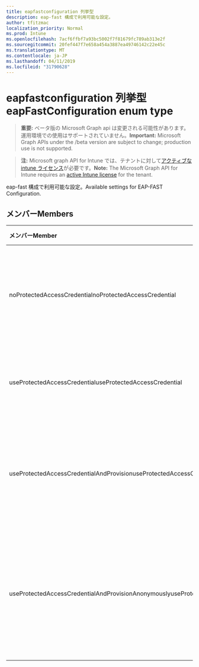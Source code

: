 ```yaml
---
title: eapfastconfiguration 列挙型
description: eap-fast 構成で利用可能な設定。
author: tfitzmac
localization_priority: Normal
ms.prod: Intune
ms.openlocfilehash: 7acf6ffbf7a93bc5002f7f81679fc789ab313e2f
ms.sourcegitcommit: 20fef447f7e658a454a3887ea49746142c22e45c
ms.translationtype: MT
ms.contentlocale: ja-JP
ms.lasthandoff: 04/11/2019
ms.locfileid: "31790628"
---
```

# <a name="eapfastconfiguration-enum-type"></a><span data-ttu-id="db7ff-103">eapfastconfiguration 列挙型</span><span class="sxs-lookup"><span data-stu-id="db7ff-103">eapFastConfiguration enum type</span></span>

> <span data-ttu-id="db7ff-104">**重要:** ベータ版の Microsoft Graph api は変更される可能性があります。運用環境での使用はサポートされていません。</span><span class="sxs-lookup"><span data-stu-id="db7ff-104">**Important:** Microsoft Graph APIs under the /beta version are subject to change; production use is not supported.</span></span>

> <span data-ttu-id="db7ff-105">**注:** Microsoft graph API for Intune では、テナントに対して[アクティブな intune ライセンス](https://go.microsoft.com/fwlink/?linkid=839381)が必要です。</span><span class="sxs-lookup"><span data-stu-id="db7ff-105">**Note:** The Microsoft Graph API for Intune requires an [active Intune license](https://go.microsoft.com/fwlink/?linkid=839381) for the tenant.</span></span>

<span data-ttu-id="db7ff-106">eap-fast 構成で利用可能な設定。</span><span class="sxs-lookup"><span data-stu-id="db7ff-106">Available settings for EAP-FAST Configuration.</span></span>

## <a name="members"></a><span data-ttu-id="db7ff-107">メンバー</span><span class="sxs-lookup"><span data-stu-id="db7ff-107">Members</span></span>
|<span data-ttu-id="db7ff-108">メンバー</span><span class="sxs-lookup"><span data-stu-id="db7ff-108">Member</span></span>|<span data-ttu-id="db7ff-109">値</span><span class="sxs-lookup"><span data-stu-id="db7ff-109">Value</span></span>|<span data-ttu-id="db7ff-110">説明</span><span class="sxs-lookup"><span data-stu-id="db7ff-110">Description</span></span>|
|:---|:---|:---|
|<span data-ttu-id="db7ff-111">noProtectedAccessCredential</span><span class="sxs-lookup"><span data-stu-id="db7ff-111">noProtectedAccessCredential</span></span>|<span data-ttu-id="db7ff-112">.0</span><span class="sxs-lookup"><span data-stu-id="db7ff-112">0</span></span>|<span data-ttu-id="db7ff-113">保護されたアクセス資格情報 (PAC) を使用せずに、eap-fast を使用します。</span><span class="sxs-lookup"><span data-stu-id="db7ff-113">Use EAP-FAST without Protected Access Credential (PAC).</span></span>|
|<span data-ttu-id="db7ff-114">useProtectedAccessCredential</span><span class="sxs-lookup"><span data-stu-id="db7ff-114">useProtectedAccessCredential</span></span>|<span data-ttu-id="db7ff-115">1-d</span><span class="sxs-lookup"><span data-stu-id="db7ff-115">1</span></span>|<span data-ttu-id="db7ff-116">保護されたアクセス資格情報 (PAC) を使用します。</span><span class="sxs-lookup"><span data-stu-id="db7ff-116">Use Protected Access Credential (PAC).</span></span>|
|<span data-ttu-id="db7ff-117">useProtectedAccessCredentialAndProvision</span><span class="sxs-lookup"><span data-stu-id="db7ff-117">useProtectedAccessCredentialAndProvision</span></span>|<span data-ttu-id="db7ff-118">pbm-2</span><span class="sxs-lookup"><span data-stu-id="db7ff-118">2</span></span>|<span data-ttu-id="db7ff-119">保護されたアクセス資格情報 (pac) を使用し、pac をプロビジョニングします。</span><span class="sxs-lookup"><span data-stu-id="db7ff-119">Use Protected Access Credential (PAC) and Provision PAC.</span></span>|
|<span data-ttu-id="db7ff-120">useProtectedAccessCredentialAndProvisionAnonymously</span><span class="sxs-lookup"><span data-stu-id="db7ff-120">useProtectedAccessCredentialAndProvisionAnonymously</span></span>|<span data-ttu-id="db7ff-121">1/3</span><span class="sxs-lookup"><span data-stu-id="db7ff-121">3</span></span>|<span data-ttu-id="db7ff-122">保護されたアクセス資格情報 (pac) を使用し、pac をプロビジョニングして、匿名で行います。</span><span class="sxs-lookup"><span data-stu-id="db7ff-122">Use Protected Access Credential (PAC), Provision PAC, and do so anonymously.</span></span>|





